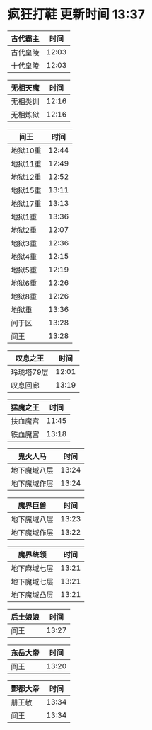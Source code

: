 # 疯狂打鞋 更新时间 13:37

| 古代霸主   | 时间    |
|--------|-------|
| 古代皇陵 | 12:03 |
| 十代皇陵 | 12:03 |

| 无相天魔   | 时间    |
|--------|-------|
| 无相类训 | 12:16 |
| 无相炼狱 | 12:16 |

| 间王   | 时间    |
|--------|-------|
| 地狱10重 | 12:44 |
| 地狱11重 | 12:49 |
| 地狱12重 | 12:52 |
| 地狱15重 | 13:11 |
| 地狱17重 | 13:13 |
| 地狱1重 | 13:36 |
| 地狱2重 | 12:07 |
| 地狱3重 | 12:36 |
| 地狱4重 | 12:15 |
| 地狱5重 | 12:19 |
| 地狱6重 | 12:26 |
| 地狱8重 | 12:26 |
| 地狱重 | 13:36 |
| 间于区 | 13:28 |
| 阎王 | 13:28 |

| 叹息之王   | 时间    |
|--------|-------|
| 玲珑塔79层 | 12:01 |
| 叹息回廊 | 13:19 |

| 猛魔之王   | 时间    |
|--------|-------|
| 扶血魔宫 | 11:45 |
| 铁血魔宫 | 13:18 |

| 鬼火人马   | 时间    |
|--------|-------|
| 地下魔域八层 | 13:24 |
| 地下魔域作层 | 13:24 |

| 魔界巨兽   | 时间    |
|--------|-------|
| 地下魔域八层 | 13:23 |
| 地下魔域作层 | 13:22 |

| 魔界统领   | 时间    |
|--------|-------|
| 地下麻域七层 | 13:21 |
| 地下魔域七层 | 13:21 |
| 地下魔域凸层 | 13:21 |

| 后土娘娘   | 时间    |
|--------|-------|
| 阎王 | 13:27 |

| 东岳大帝   | 时间    |
|--------|-------|
| 阎王 | 13:20 |

| 酆都大帝   | 时间    |
|--------|-------|
| 册王敬 | 13:34 |
| 阎王 | 13:34 |